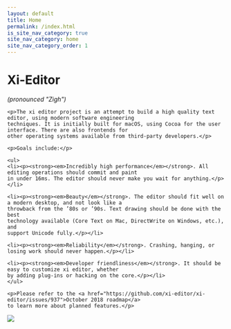```yaml
---
layout: default
title: Home
permalink: /index.html
is_site_nav_category: true
site_nav_category: home
site_nav_category_order: 1
---
```


<div class="mdl-grid docs-content-wrapper mdl-grid--no-spacing">
  <div class="mdl-cell mdl-cell--6-col">
    <h1>Xi-Editor</h1>
    <p><em>(pronounced "Zigh")</em></p>

    <p>The xi editor project is an attempt to build a high quality text editor, using modern software engineering
    techniques. It is initially built for macOS, using Cocoa for the user interface. There are also frontends for
    other operating systems available from third-party developers.</p>

    <p>Goals include:</p>

    <ul>
    <li><p><strong><em>Incredibly high performance</em></strong>. All editing operations should commit and paint
    in under 16ms. The editor should never make you wait for anything.</p></li>

    <li><p><strong><em>Beauty</em></strong>. The editor should fit well on a modern desktop, and not look like a
    throwback from the ’80s or ’90s. Text drawing should be done with the best
    technology available (Core Text on Mac, DirectWrite on Windows, etc.), and
    support Unicode fully.</p></li>

    <li><p><strong><em>Reliability</em></strong>. Crashing, hanging, or losing work should never happen.</p></li>

    <li><p><strong><em>Developer friendliness</em></strong>. It should be easy to customize xi editor, whether
    by adding plug-ins or hacking on the core.</p></li>
    </ul>

    <p>Please refer to the <a href="https://github.com/xi-editor/xi-editor/issues/937">October 2018 roadmap</a>
    to learn more about planned features.</p>
  </div>

  <div class="mdl-cell mdl-cell--6-col">
      <img src="{{ site.baseurl }}/assets/home.png"/>
  </div>
</div>
